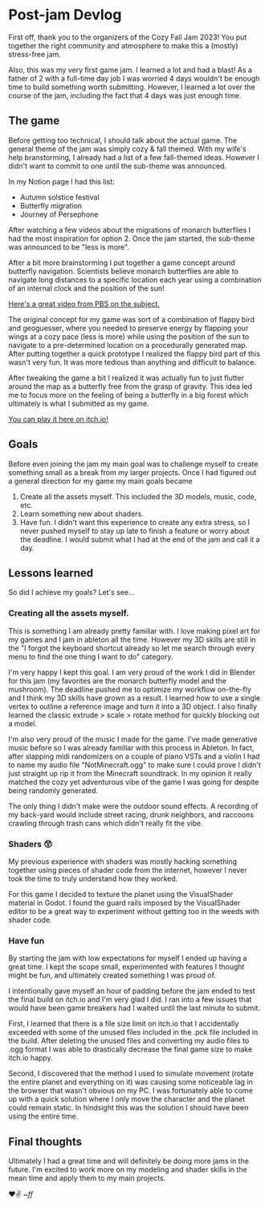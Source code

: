 # Post-jam Devlog

First off, thank you to the organizers of the Cozy Fall Jam 2023! You put together the right community and atmosphere to make this a (mostly) stress-free jam.

Also, this was my very first game jam. I learned a lot and had a blast! As a father of 2 with a full-time day job I was worried 4 days wouldn't be enough time to build something worth submitting. However, I learned a lot over the course of the jam, including the fact that 4 days was just enough time.

## The game

Before getting too technical, I should talk about the actual game. The general theme of the jam was simply cozy & fall themed. With my wife's help branstorming, I already had a list of a few fall-themed ideas. However I didn't want to commit to one until the sub-theme was announced.

In my Notion page I had this list:
- Autumn solstice festival
- Butterfly migration
- Journey of Persephone

After watching a few videos about the migrations of monarch butterflies I had the most inspiration for option 2. Once the jam started, the sub-theme was announced to be "less is more".

After a bit more brainstorming I put together a game concept around butterfly navigation. Scientists believe monarch butterflies are able to navigate long distances to a specific location each year using a combination of an internal clock and the position of the sun!

[Here's a great video from PBS on the subject.](https://www.youtube.com/watch?v=fBakLuH6kDY)

The original concept for my game was sort of a combination of flappy bird and geoguesser, where you needed to preserve energy by flapping your wings at a cozy pace (less is more) while using the position of the sun to navigate to a pre-determined location on a procedurally generated map. After putting together a quick prototype I realized the flappy bird part of this wasn't very fun. It was more tedious than anything and difficult to balance.

After tweaking the game a bit I realized it was actually fun to just flutter around the map as a butterfly free from the grasp of gravity. This idea led me to focus more on the feeling of being a butterfly in a big forest which ultimately is what I submitted as my game.

[You can play it here on itch.io!](https://fleetfoxx.itch.io/migrate)

## Goals

Before even joining the jam my main goal was to challenge myself to create something small as a break from my larger projects. Once I had figured out a general direction for my game my main goals became

1. Create all the assets myself. This included the 3D models, music, code, etc.
2. Learn something new about shaders.
3. Have fun. I didn't want this experience to create any extra stress, so I never pushed myself to stay up late to finish a feature or worry about the deadline. I would submit what I had at the end of the jam and call it a day.

## Lessons learned

So did I achieve my goals? Let's see...

### Creating all the assets myself.

This is something I am already pretty familiar with. I love making pixel art for my games and I jam in ableton all the time. However my 3D skills are still in the "I forgot the keyboard shortcut already so let me search through every menu to find the one thing I want to do" category.

I'm very happy I kept this goal. I am very proud of the work I did in Blender for this jam (my favorites are the monarch butterfly model and the mushroom). The deadline pushed me to optimize my workflow on-the-fly and I think my 3D skills have grown as a result. I learned how to use a single vertex to outline a reference image and turn it into a 3D object. I also finally learned the classic extrude > scale > rotate method for quickly blocking out a model.

I'm also very proud of the music I made for the game. I've made generative music before so I was already familiar with this process in Ableton. In fact, after slapping midi randomizers on a couple of piano VSTs and a violin I had to name my audio file "NotMinecraft.ogg" to make sure I could prove I didn't just straight up rip it from the Minecraft soundtrack. In my opinion it really matched the cozy yet adventurous vibe of the game I was going for despite being randomly generated.

The only thing I didn't make were the outdoor sound effects. A recording of my back-yard would include street racing, drunk neighbors, and raccoons crawling through trash cans which didn't really fit the vibe.

### Shaders 😲

My previous experience with shaders was mostly hacking something together using pieces of shader code from the internet, however I never took the time to truly understand how they worked. 

For this game I decided to texture the planet using the VisualShader material in Godot. I found the guard rails imposed by the VisualShader editor to be a great way to experiment without getting too in the weeds with shader code.

### Have fun

By starting the jam with low expectations for myself I ended up having a great time. I kept the scope small, experimented with features I thought might be fun, and ultimately created something I was proud of.

I intentionally gave myself an hour of padding before the jam ended to test the final build on itch.io and I'm very glad I did. I ran into a few issues that would have been game breakers had I waited until the last minute to submit. 

First, I learned that there is a file size limit on itch.io that I accidentally exceeded with some of the unused files included in the .pck file included in the build. After deleting the unused files and converting my audio files to .ogg format I was able to drastically decrease the final game size to make itch.io happy. 

Second, I discovered that the method I used to simulate movement (rotate the entire planet and everything on it) was causing some noticeable lag in the browser that wasn't obvious on my PC. I was fortunately able to come up with a quick solution where I only move the character and the planet could remain static. In hindsight this was the solution I should have been using the entire time.

## Final thoughts

Ultimately I had a great time and will definitely be doing more jams in the future. I'm excited to work more on my modeling and shader skills in the mean time and apply them to my main projects.

❤️✌️ _~ff_